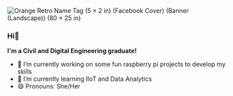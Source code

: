 ![Orange Retro Name Tag (5 × 2 in) (Facebook Cover) (Banner (Landscape)) (80 × 25 in)](https://user-images.githubusercontent.com/71338012/211106661-d0c51740-bc94-4b8b-9691-06b9c95cb5ed.gif)

### Hi👋
**I'm a Civil and Digital Engineering graduate!** 

- 🔭 I’m currently working on some fun raspberry pi projects to develop my skills
- 🌱 I’m currently learning IIoT and Data Analytics
- 😄 Pronouns: She/Her
